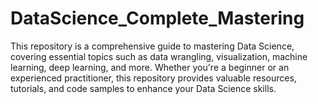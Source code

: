 # DataScience_Complete_Mastering
This repository is a comprehensive guide to mastering Data Science, covering essential topics such as data wrangling, visualization, machine learning, deep learning, and more. Whether you're a beginner or an experienced practitioner, this repository provides valuable resources, tutorials, and code samples to enhance your Data Science skills.
